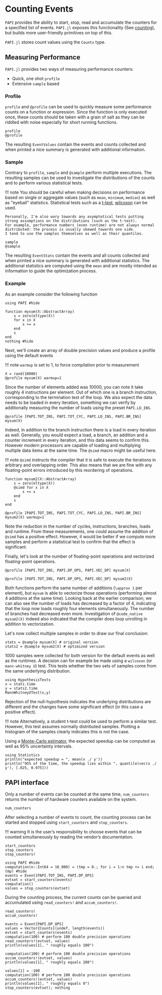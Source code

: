 # Counting Events

`PAPI` provides the ability to start, stop, read and accumulate the counters for a specified list of events.
`PAPI.jl` exposes this functionality (See [counting](#papi-interface)), but builds more user-friendly primitives on top of this.

`PAPI.jl` stores count values using the `Counts` type.

## Measuring Performance

`PAPI.jl` provides two ways of measuring performance counters:

- Quick, one shot `profile`
- Extensive `sample` based

### Profile

`profile` and `@profile` can be used to quickly measure some performance counts on a function or expression.
Since the function is only executed once, these counts should be taken with a grain of salt as they can be riddled
with noise especially for short running functions.

```@docs
profile
@profile
```

The resulting `EventValues` contain the events and counts collected and when printed a nice summary is generated with additional information.

### Sample

Contrary to `profile`, `sample` and `@sample` perform multiple executions. The resulting samples can be used to investigate
the distributions of the counts and to perform various statistical tests.

!!! note
    You should be careful when making decisions on performance based on single or aggregate values (such as `mean`, `minimum`, `median`)
    as well as "eyeball" statistics. Statistical tests such as a [t-test](https://en.wikipedia.org/wiki/Student%27s_t-test),
    [wilcoxon](https://en.wikipedia.org/wiki/Wilcoxon_signed-rank_test) can be used.

    Personally, I'm also wary towards any asymptotical tests putting strong assumptions on the distributions (such as the t-test).
    For example, performance numbers (even runtime) are not always normal distributed: the process is usually skewed towards one side.
    I tend to use the samples themselves as well as their quantiles.

```@docs
sample
@sample
```

The resulting `EventStats` contain the events and all counts collected and when printed a nice summary is generated with additional statistics.
The additional statistics are computed using the `mean` and are mostly intended as information to guide the optimization process.

### Example

As an example consider the following function

```@example mysum
using PAPI #hide

function mysum(X::AbstractArray)
    s = zero(eltype(X))
    for x in X
        s += x
    end
    s
end
nothing #hide
```

Next, we'll create an array of double precision values and produce a profile using the default events

!!! note
    `warmup` is set to 1, to force compilation prior to measurement

```@example mysum
X = rand(10000)
@profile mysum(X) warmup=1
```

Since the number of elements added was 10000, you can note it take roughly 4 instructions per element. Out of which one is a branch instruction,
corresponding to the termination test of the loop. We also expect the data needs to be loaded in every iteration, something we can verify by
additionally measuring the number of loads using the preset `PAPI.LD_INS`.

```@example mysum
@profile [PAPI.TOT_INS, PAPI.TOT_CYC, PAPI.LD_INS, PAPI.BR_INS] mysum(X)
```

Indeed, in addition to the branch instruction there is a load in every iteration as well. Generally, you would expect a load,
a branch, an addition and a counter increment in every iteration, and this data seems to confirm this. However modern processors are capable
of loading and multiplying multiple data items at the same time. The `@simd` macro might be useful here.

!!! note
    `@simd` instructs the compiler that it is safe to execute the iterations in arbitrary and overlapping order.
    This also means that we are fine with any floating-point errors introduced by this reordering of operations.

```@example mysum
function mysum2(X::AbstractArray)
    s = zero(eltype(X))
    @simd for x in X
        s += x
    end
    s
end

@profile [PAPI.TOT_INS, PAPI.TOT_CYC, PAPI.LD_INS, PAPI.BR_INS] mysum2(X) warmup=1
```

Note the reduction in the number of cycles, instructions, branches, loads and runtime. From these measurements, one could
assume the addition of `@simd` has a positive effect. However, it would be better if we compute more samples and perform a statistical test
to confirm that the effect is significant.

Finally, let's look at the number of floating-point operations and vectorized floating-point operations.

```@example mysum
@profile [PAPI.TOT_INS, PAPI.DP_OPS, PAPI.VEC_DP] mysum(X)
```

```@example mysum
@profile [PAPI.TOT_INS, PAPI.DP_OPS, PAPI.VEC_DP] mysum2(X)
```

Both functions perform the same number of additions (``\approx 1`` per element), but `mysum` is able to vectorize those operations (performing almost 4 additions at the same time). Looking back at the earlier comparison, we can also see the number of loads has decreased by a factor of 4, indicating that the loop now loads
roughly four elements simultaneously. The number of branches had decreased even more. Investigation of `@code_native mysum2(X)` indeed also indicated that
the compiler does loop unrolling in addition to vectorization.

Let's now collect multiple samples in order to draw our final conclusion:

```@example mysum
stats = @sample mysum(X) # original version
stats2 = @sample mysum2(X) # optimized version
```

1000 samples were collected for both version for the default events as well as the runtimes. A decision can for example be made using
a `wilcoxon` (or `mann-whitney U`) test. This tests whether the two sets of samples come from the same underlying distribution.

```@example mysum
using HypothesisTests
x = stats.time
y = stats2.time
MannWhitneyUTest(x,y)
```

Rejection of the null-hypothesis indicates the underlying distributions are different and the changes have some significant effect
(in this case a positive effect).

!!! note
    Alternatively, a student t-test could be used to perform a similar test. However, this test assumes normally distributed samples.
    Plotting a histogram of the samples clearly indicates this is not the case.

Using a [Monte-Carlo estimator](https://en.wikipedia.org/wiki/Monte_Carlo_method), the expected speedup can be computed as well as 95% uncertainty intervals.

```@example mysum
using Statistics
println("expected speedup = ", mean(x ./ y'))
println("95% of the time, the speedup lies within ", quantile(vec(x ./ y'), [.025, 0.975]))
```



## PAPI interface

Only a number of events can be counted at the same time, `num_counters` returns the number of hardware counters available on the system.
```@docs
num_counters
```

After selecting a number of events to count, the counting process can be started and stopped using `start_counters` and `stop_counters`.

!!! warning
    It is the user’s responsibility to choose events that can be counted simultaneously by reading the vendor’s documentation.

```@docs
start_counters
stop_counters
stop_counters!
```

```@example counting
using PAPI #hide
computation(n::Int64 = 10_000) = (tmp = 0.; for i = 1:n tmp += i end; tmp) #hide
events = Event[PAPI.TOT_INS, PAPI.DP_OPS]
evtset = start_counters(events)
computation()
values = stop_counters(evtset)
```

During the counting process, the current counts can be queried and accumulated using `read_counters!` and `accum_counters!`.

```@docs
read_counters!
accum_counters!
```

```@example counting
events = Event[PAPI.DP_OPS]
values = Vector{Counts}(undef, length(events))
evtset = start_counters(events)
computation(100) # perform 100 double precision operations
read_counters!(evtset, values)
println(values[1], " roughly equals 100")

computation(100) # perform 100 double precision operations
accum_counters!(evtset, values)
println(values[1], " roughly equals 200")

values[1] = -100
computation(100) # perform 100 double precision operations
accum_counters!(evtset, values)
println(values[1], " roughly equals 0")
stop_counters(evtset); nothing
```
